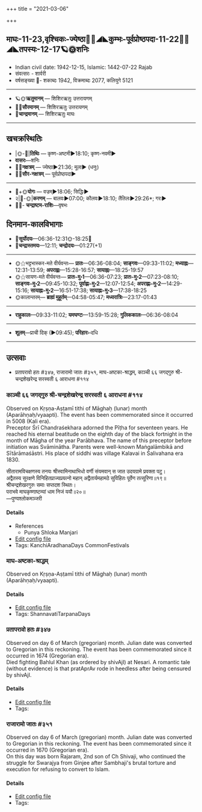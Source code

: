 +++
title = "2021-03-06"

+++
## माघः-11-23,वृश्चिकः-ज्येष्ठा🌛🌌◢◣कुम्भः-पूर्वप्रोष्ठपदा-11-22🌌🌞◢◣तपस्यः-12-17🪐🌞शनिः
- Indian civil date: 1942-12-15, Islamic: 1442-07-22 Rajab
- संवत्सरः - शार्वरी
- वर्षसङ्ख्या 🌛- शकाब्दः 1942, विक्रमाब्दः 2077, कलियुगे 5121
___________________
- 🪐🌞**ऋतुमानम्** — शिशिरऋतुः उत्तरायणम्
- 🌌🌞**सौरमानम्** — शिशिरऋतुः उत्तरायणम्
- 🌛**चान्द्रमानम्** — शिशिरऋतुः माघः
___________________


## खचक्रस्थितिः
- |🌞-🌛|**तिथिः** — कृष्ण-अष्टमी►18:10; कृष्ण-नवमी►  
- **वासरः**—शनिः  
- 🌌🌛**नक्षत्रम्** — ज्येष्ठा►21:36; मूला► (धनुः)  
- 🌌🌞**सौर-नक्षत्रम्** — पूर्वप्रोष्ठपदा►  
___________________
- 🌛+🌞**योगः** — वज्रम्►18:06; सिद्धिः►  
- २|🌛-🌞|**करणम्** — बालवः►07:00; कौलवः►18:10; तैतिलः►29:26*; गरः►  
- 🌌🌛- **चन्द्राष्टम-राशिः**—वृषभः  


## दिनमान-कालविभागाः
- 🌅**सूर्योदयः**—06:36-12:31🌞️-18:25🌇  
- 🌛**चन्द्रास्तमयः**—12:11; **चन्द्रोदयः**—01:27(+1)  
___________________
- 🌞⚝भट्टभास्कर-मते वीर्यवन्तः— **प्रातः**—06:36-08:04; **साङ्गवः**—09:33-11:02; **मध्याह्नः**—12:31-13:59; **अपराह्णः**—15:28-16:57; **सायाह्नः**—18:25-19:57  
- 🌞⚝सायण-मते वीर्यवन्तः— **प्रातः-मु॰1**—06:36-07:23; **प्रातः-मु॰2**—07:23-08:10; **साङ्गवः-मु॰2**—09:45-10:32; **पूर्वाह्णः-मु॰2**—12:07-12:54; **अपराह्णः-मु॰2**—14:29-15:16; **सायाह्नः-मु॰2**—16:51-17:38; **सायाह्नः-मु॰3**—17:38-18:25  
- 🌞कालान्तरम्— **ब्राह्मं मुहूर्तम्**—04:58-05:47; **मध्यरात्रिः**—23:17-01:43  
___________________
- **राहुकालः**—09:33-11:02; **यमघण्टः**—13:59-15:28; **गुलिककालः**—06:36-08:04  
___________________
- **शूलम्**—प्राची दिक् (►09:45); **परिहारः**–दधि  
___________________

## उत्सवाः
- प्रतापरावो हतः #३४७, राजारामो जातः #३५१, माघ-अष्टका-श्राद्धम्, काञ्ची ६६ जगद्गुरु श्री-चन्द्रशेखरेन्द्र सरस्वती ६ आराधना #११४
### काञ्ची ६६ जगद्गुरु श्री-चन्द्रशेखरेन्द्र सरस्वती ६ आराधना #११४

Observed on Kṛṣṇa-Aṣṭamī tithi of Māghaḥ (lunar) month (Aparāhṇaḥ/vyaapti). The event has been commemorated since it occurred in 5008 (Kali era).  
Preceptor Śrī Chandraśekhara adorned the Pīṭha for seventeen years. He reached his eternal beatitude on the eighth day of the black fortnight in the month of Māgha of the year Parābhava. The name of this preceptor before initiation was Svāminātha. Parents were well-known Maṅgalāmbikā and Sītārāmaśāstri. His place of siddhi was village Kalavai in Śalivahana era 1830.

सीतारामविचक्षणस्य तनयः श्रीस्वामिनाथाभिधो वर्णी संयमवान् स जात उदयग्रामे प्रवक्ता पटु।  
अद्वैतस्य सुरक्षणे विनिहितप्राज्यप्रयत्नो महान् अद्वैतार्यमहामठे सुविहितः पूर्वेण तत्सूरिणा॥१९॥  
श्रीचन्द्रशेखरगुरुः समाः सप्तदश स्थितः।  
पराभवे माघकृष्णाष्टम्यां धाम निजं ययौ॥२०॥  
—पुण्यश्लोकमञ्जरी



#### Details
- References
  - Punya Shloka Manjari
- [Edit config file](https://github.com/jyotisham/adyatithi/tree/master/mahApuruSha/kAnchI-maTha/lunar_month/tithi/11/23/kAJcI%2066%20jagadguru%20zrI~candrazEkharEndra%20sarasvatI%206%20ArAdhanA.toml)
- Tags: KanchiAradhanaDays CommonFestivals


### माघ-अष्टका-श्राद्धम्

Observed on Kṛṣṇa-Aṣṭamī tithi of Māghaḥ (lunar) month (Aparāhṇaḥ/vyaapti). 

#### Details
- [Edit config file](https://github.com/jyotisham/adyatithi/tree/master/gRhya/general/lunar_month/tithi/11/23/mAgha-aSTakA-zrAddham.toml)
- Tags: ShannavatiTarpanaDays


### प्रतापरावो हतः #३४७

Observed on day 6 of March (gregorian) month. Julian date was converted to Gregorian in this reckoning. The event has been commemorated since it occurred in 1674 (Gregorian era).  
Died fighting Bahlul Khan (as ordered by shivAjI) at Nesari. A romantic tale (without evidence) is that pratAprAv rode in heedless after being censured by shivAjI.

#### Details
- [Edit config file](https://github.com/jyotisham/adyatithi/tree/master/mahApuruSha/xatra-later/gregorian/day/03/06/pratAparAvo_hataH.toml)
- Tags: 


### राजारामो जातः #३५१

Observed on day 6 of March (gregorian) month. Julian date was converted to Gregorian in this reckoning. The event has been commemorated since it occurred in 1670 (Gregorian era).  
On this day was born Rajaram, 2nd son of Ch Shivaji, who continued the struggle for Swarajya from Ginjee after Sambhaji's brutal torture and execution for refusing to convert to Islam.

#### Details
- [Edit config file](https://github.com/jyotisham/adyatithi/tree/master/mahApuruSha/xatra-later/gregorian/day/03/06/rAjArAmo_jAtaH.toml)
- Tags: 


